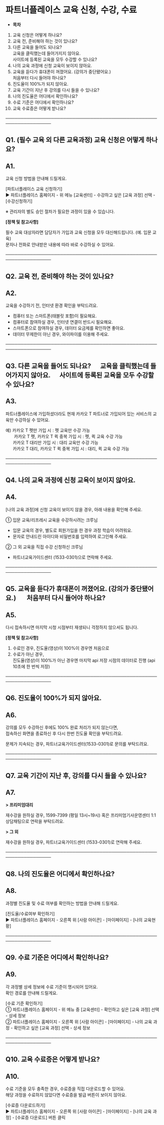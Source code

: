 # 파트너플레이스 교육 신청, 수강, 수료

* **목차**

1. 교육 신청은 어떻게 하나요?
2. 교육 전, 준비해야 하는 것이 있나요?
3. 다른 교육을 들어도 되나요?   
   교육을 클릭했는데 들어가지지 않아요.   
   사이트에 등록된 교육을 모두 수강할 수 있나요?
4. 나의 교육 과정에 신청 교육이 보이지 않아요.
5. 교육을 듣다가 휴대폰이 꺼졌어요. (강의가 중단됐어요.)   
   처음부터 다시 들어야 하나요?
6. 진도율이 100%가 되지 않아요.
7. 교육 기간이 지난 후 강의를 다시 들을 수 있나요?
8. 나의 진도율은 어디에서 확인하나요?
9. 수료 기준은 어디에서 확인하나요?
10. 교육 수료증은 어떻게 받나요?

─────────────────────────────────────────────────────────────────

**Q1. (필수 교육 외 다른 교육과정) 교육 신청은 어떻게 하나요?**
-----------------------------------------

**A1.**
-------

교육 신청 방법을 안내해 드릴게요.

[파트너플레이스 교육 신청하기]   
▶ 파트너플레이스 홈페이지 - 위 메뉴 [교육센터] - 수강하고 싶은 [교육 과정] 선택 - [수강신청하기]

※ 관리자의 별도 승인 절차가 필요한 과정이 있을 수 있습니다.

**[정책 및 참고사항]**

필수 교육 대상자라면 담당자가 가입과 교육 신청을 모두 대신해드립니다. (예. 입문 교육)   
문자나 전화로 안내받은 내용에 따라 바로 수강하실 수 있어요.

─────────────────────────────────────────────────────────────────

**Q2. 교육 전, 준비해야 하는 것이 있나요?**
-----------------------------

**A2.**
-------

교육을 수강하기 전, 인터넷 환경 확인을 부탁드려요.

- 컴퓨터 또는 스마트폰(태블릿 포함)이 필요해요.   
- 컴퓨터로 참여하실 경우, 인터넷 연결이 반드시 필요해요.   
- 스마트폰으로 참여하실 경우, 데이터 요금제를 확인하면 좋아요.   
- 데이터 무제한이 아닌 경우, 와이파이를 이용해 주세요.

─────────────────────────────────────────────────────────────────

**Q3. 다른 교육을 들어도 되나요?       교육을 클릭했는데 들어가지지 않아요.       사이트에 등록된 교육을 모두 수강할 수 있나요?**
-----------------------------------------------------------------------------------

**A3.**
-------

파트너플레이스에 가입하셨더라도 현재 카카오 T 파트너로 가입되어 있는 서비스의 교육만 수강하실 수 있어요.

예) 카카오 T 펫만 가입 시 : 펫 교육만 수강 가능   
       카카오 T 펫, 카카오 T 퀵 중복 가입 시 : 펫, 퀵 교육 수강 가능  
      카카오 T 대리만 가입 시 : 대리 교육만 수강 가능  
      카카오 T 대리, 카카오 T 퀵 중복 가입 시 : 대리, 퀵 교육 수강 가능

─────────────────────────────────────────────────────────────────

**Q4. 나의 교육 과정에 신청 교육이 보이지 않아요.**
---------------------------------

**A4.**
-------

[나의 교육 과정]에 신청 교육이 보이지 않을 경우, 아래 내용을 확인해 주세요.

① 입문 교육/리프레시 교육을 수강하시려는 크루님   
- 입문 교육의 경우, 별도로 회원가입을 한 경우 과정 학습이 어려워요.   
- 문자로 안내드린 아이디와 비밀번호를 입력하여 로그인해 주세요.

② 그 외 교육을 직접 수강 신청하신 크루님   
- 파트너교육가이드센터 (1533-0301)으로 연락해 주세요.

─────────────────────────────────────────────────────────────────

**Q5. 교육을 듣다가 휴대폰이 꺼졌어요. (강의가 중단됐어요.)        처음부터 다시 들어야 하나요?**
---------------------------------------------------------------

**A5.**
-------

다시 접속하시면 마지막 시청 시점부터 재생되니 걱정하지 않으셔도 됩니다.

**[정책 및 참고사항]**

1) 수료인 경우, 진도율(영상)이 100%이 경우엔 처음으로   
2) 수료가 아닌 경우,   
진도율(영상)이 100%가 아닌 경우엔 마지막 api 저장 시점의 데이터로 진행 (api 10초에 한 번씩 저장)

─────────────────────────────────────────────────────────────────

**Q6. 진도율이 100%가 되지 않아요.**
--------------------------

**A6.**
-------

강의를 모두 수강하신 후에도 100% 완료 처리가 되지 않는다면,   
접속하신 화면을 종료하신 후 다시 한번 진도율 확인을 부탁드려요.

문제가 지속되는 경우, 파트너교육가이드센터(1533-0301)로 문의를 부탁드려요.

─────────────────────────────────────────────────────────────────

**Q7. 교육 기간이 지난 후, 강의를 다시 들을 수 있나요?**
-------------------------------------

**A7.**
-------

**> 프리미엄대리**

재수강을 원하실 경우, 1599-7399 (평일 13시~19시) 혹은 프리미엄기사운영센터 1:1 상담채팅으로 연락을 부탁드려요.

**> 그 외**

재수강을 원하실 경우, 파트너교육가이드센터 (1533-0301)로 연락해 주세요.

─────────────────────────────────────────────────────────────────

**Q8. 나의 진도율은 어디에서 확인하나요?**
---------------------------

**A8.**
-------

과정별 진도율 및 수료 여부를 확인하는 방법을 안내해 드릴게요.

[진도율/수료여부 확인하기]   
▶ 파트너플레이스 홈페이지 - 오른쪽 위 [사람 아이콘] - [마이페이지] - [나의 교육현황]

─────────────────────────────────────────────────────────────────

**Q9. 수료 기준은 어디에서 확인하나요?**
--------------------------

**A9.**
-------

각 과정별 상세 정보에 수료 기준이 명시되어 있어요.   
확인 경로를 안내해 드릴게요.

[수료 기준 확인하기]   
① 파트너플레이스 홈페이지 - 위 메뉴 중 [교육센터] - 확인하고 싶은 [교육 과정] 선택 - 상세 정보   
② 파트너플레이스 홈페이지 - 오른쪽 위 [사람 아이콘] - [마이페이지] - 나의 교육 과정 - 확인하고 싶은 [교육 과정] 선택 - 상세 정보

─────────────────────────────────────────────────────────────────

**Q10. 교육 수료증은 어떻게 받나요?**
-------------------------

**A10.**
--------

수료 기준을 모두 충족한 경우, 수료증을 직접 다운로드할 수 있어요.   
해당 과정을 수료하지 않았다면 수료증을 발급 버튼이 보이지 않아요.

[수료증 다운로드하기]   
▶ 파트너플레이스 홈페이지 - 오른쪽 위 [사람 아이콘] - [마이페이지] - [나의 교육 과정] - [수료증 다운로드] 버튼 클릭